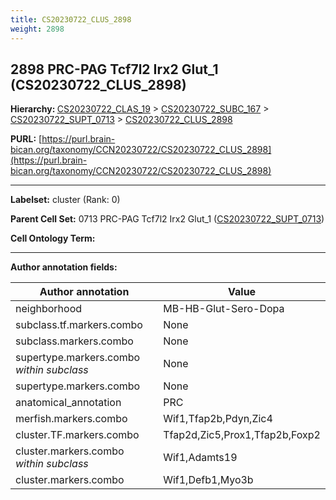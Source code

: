 ```yaml
---
title: CS20230722_CLUS_2898
weight: 2898
---
```

## 2898 PRC-PAG Tcf7l2 Irx2 Glut_1 (CS20230722_CLUS_2898)
<b>Hierarchy: </b>
[CS20230722_CLAS_19](../CS20230722_CLAS_19) >
[CS20230722_SUBC_167](../CS20230722_SUBC_167) >
[CS20230722_SUPT_0713](../CS20230722_SUPT_0713) >
[CS20230722_CLUS_2898](../CS20230722_CLUS_2898)

**PURL:** [https://purl.brain-bican.org/taxonomy/CCN20230722/CS20230722_CLUS_2898](https://purl.brain-bican.org/taxonomy/CCN20230722/CS20230722_CLUS_2898)

---


**Labelset:** cluster (Rank: 0)

**Parent Cell Set:** 0713 PRC-PAG Tcf7l2 Irx2 Glut_1 ([CS20230722_SUPT_0713](../CS20230722_SUPT_0713))



**Cell Ontology Term:** 

[MARKER GENES.]: #


---

[TRANSFERRED ANNOTATIONS.]: #


[AUTHOR ANNOTATION FIELDS.]: #


**Author annotation fields:**

| Author annotation | Value |
|-------------------|-------|
|neighborhood|MB-HB-Glut-Sero-Dopa|
|subclass.tf.markers.combo|None|
|subclass.markers.combo|None|
|supertype.markers.combo _within subclass_|None|
|supertype.markers.combo|None|
|anatomical_annotation|PRC|
|merfish.markers.combo|Wif1,Tfap2b,Pdyn,Zic4|
|cluster.TF.markers.combo|Tfap2d,Zic5,Prox1,Tfap2b,Foxp2|
|cluster.markers.combo _within subclass_|Wif1,Adamts19|
|cluster.markers.combo|Wif1,Defb1,Myo3b|
